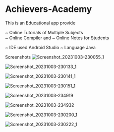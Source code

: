 # Achievers-Academy
This is an Educational app provide 

~ Online Tutorials of Multiple Subjects  
~ Online Compiler and 
~ Online Notes for Students  


~ IDE used Android Studio 
~ Language Java

Screenshots
![Screenshot_20231003-230055_1](https://github.com/arihantjain-aj/Achievers-Academy/assets/121403074/1e0aee78-8f94-4170-83c4-eb7f333204e2)

![Screenshot_20231003-230133_1](https://github.com/arihantjain-aj/Achievers-Academy/assets/121403074/2a7a7108-98a0-45d7-9e64-067ca61c001b)

![Screenshot_20231003-230141_1](https://github.com/arihantjain-aj/Achievers-Academy/assets/121403074/6e22ea21-0c32-4a49-a095-6a18a7dc35a1)

![Screenshot_20231003-230151_1](https://github.com/arihantjain-aj/Achievers-Academy/assets/121403074/0aa5d146-9664-4db2-8f3c-d23e929a5945)

![Screenshot_20231003-234919](https://github.com/arihantjain-aj/Achievers-Academy/assets/121403074/55020bcd-27c5-4008-8f00-16b715ffdb22)

![Screenshot_20231003-234932](https://github.com/arihantjain-aj/Achievers-Academy/assets/121403074/04e5801d-e159-4104-ba27-ea2eeb248871)

![Screenshot_20231003-230200_1](https://github.com/arihantjain-aj/Achievers-Academy/assets/121403074/4741a032-c5bf-4e41-956d-4ec8ab4a9904)

![Screenshot_20231003-230222_1](https://github.com/arihantjain-aj/Achievers-Academy/assets/121403074/601ae8eb-b323-402b-bafe-4a1ef2841837)
